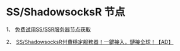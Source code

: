 # SS/ShadowsocksR 节点 

1、 <a class="btn btn-danger" href="http://t.cn/ESZVCWD">免费试用SS/SSR服务器节点获取</a>


2、 <a class="btn btn-danger" href="https://s-s-r.github.io/">SS/ShadowsocksR付費穩定服務器！一鍵接入，鏈接全球！【AD】</a>   

